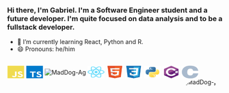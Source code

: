 ### Hi there, I'm Gabriel. I'm a Software Engineer student and a future developer. I'm quite focused on data analysis and to be a fullstack developer.
- 🌱 I’m currently learning React, Python and R.
- 😄 Pronouns: he/him

<div style="display: inline_block"><br>
  <img align="center" alt="MadDog-Js" height="30" width="40" src="https://raw.githubusercontent.com/devicons/devicon/master/icons/javascript/javascript-plain.svg">
  <img align="center" alt="MadDog-Ts" height="30" width="40" src="https://raw.githubusercontent.com/devicons/devicon/master/icons/typescript/typescript-plain.svg">
  <img align="center" alt="MadDog-Ag" height="30" width="40" src="https://avatars.githubusercontent.com/u/139426?s=200&v=4">
  <img align="center" alt="MadDog-React" height="30" width="40" src="https://raw.githubusercontent.com/devicons/devicon/master/icons/react/react-original.svg">
  <img align="center" alt="MadDog-HTML" height="30" width="40" src="https://raw.githubusercontent.com/devicons/devicon/master/icons/html5/html5-original.svg">
  <img align="center" alt="MadDog-CSS" height="30" width="40" src="https://raw.githubusercontent.com/devicons/devicon/master/icons/css3/css3-original.svg">
  <img align="center" alt="MadDog-Python" height="30" width="40" src="https://raw.githubusercontent.com/devicons/devicon/master/icons/python/python-original.svg">
  <img align="center" alt="MadDog-Csharp" height="30" width="40" src="https://raw.githubusercontent.com/devicons/devicon/master/icons/csharp/csharp-original.svg">
  <img align="center" alt="MadDog-C" height="30" width="40" src="https://github.com/devicons/devicon/blob/master/icons/c/c-original.svg">
  <img align="right" alt="MadDog-pic" height="150" style="border-radius:50px;" 
  
